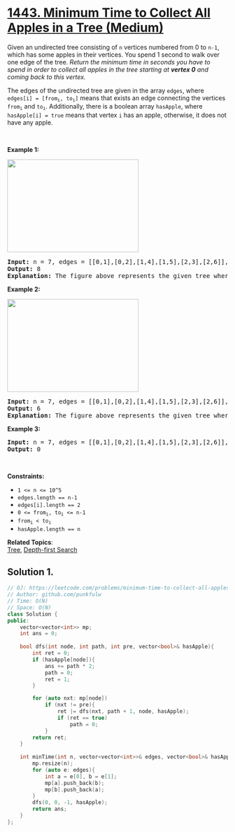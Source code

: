 # [1443. Minimum Time to Collect All Apples in a Tree (Medium)](https://leetcode.com/problems/minimum-time-to-collect-all-apples-in-a-tree/)

<p>Given an undirected tree consisting of <code>n</code> vertices numbered from 0 to <code>n-1</code>, which has some apples in their&nbsp;vertices. You spend 1 second to walk over one&nbsp;edge of the tree.&nbsp;<em>Return the minimum time in seconds&nbsp;you have to spend&nbsp;in order to collect all apples in the tree starting at <strong>vertex 0</strong> and coming back to this vertex.</em></p>

<p>The edges of the undirected tree are given in the array <code>edges</code>, where <code>edges[i] = [from<sub>i</sub>, to<sub>i</sub>]</code> means that exists an edge connecting the vertices <code>from<sub>i</sub></code> and <code>to<sub>i</sub></code>. Additionally, there is&nbsp;a boolean array <code>hasApple</code>, where <code>hasApple[i] = true</code>&nbsp;means that&nbsp;vertex <code>i</code> has an apple, otherwise, it does not have any apple.</p>

<p>&nbsp;</p>
<p><strong>Example 1:</strong></p>

<p><strong><img alt="" src="https://assets.leetcode.com/uploads/2020/04/23/min_time_collect_apple_1.png" style="width: 300px; height: 212px;"></strong></p>

<pre><strong>Input:</strong> n = 7, edges = [[0,1],[0,2],[1,4],[1,5],[2,3],[2,6]], hasApple = [false,false,true,false,true,true,false]
<strong>Output:</strong> 8 
<strong>Explanation:</strong> The figure above represents the given tree where red vertices have an apple. One optimal path to collect all apples is shown by the green arrows.  
</pre>

<p><strong>Example 2:</strong></p>

<p><strong><img alt="" src="https://assets.leetcode.com/uploads/2020/04/23/min_time_collect_apple_2.png" style="width: 300px; height: 212px;"></strong></p>

<pre><strong>Input:</strong> n = 7, edges = [[0,1],[0,2],[1,4],[1,5],[2,3],[2,6]], hasApple = [false,false,true,false,false,true,false]
<strong>Output:</strong> 6
<strong>Explanation:</strong> The figure above represents the given tree where red vertices have an apple. One optimal path to collect all apples is shown by the green arrows.  
</pre>

<p><strong>Example 3:</strong></p>

<pre><strong>Input:</strong> n = 7, edges = [[0,1],[0,2],[1,4],[1,5],[2,3],[2,6]], hasApple = [false,false,false,false,false,false,false]
<strong>Output:</strong> 0
</pre>

<p>&nbsp;</p>
<p><strong>Constraints:</strong></p>

<ul>
	<li><code>1 &lt;= n &lt;= 10^5</code></li>
	<li><code>edges.length == n-1</code></li>
	<li><code>edges[i].length == 2</code></li>
	<li><code>0 &lt;= from<sub>i</sub>, to<sub>i</sub> &lt;= n-1</code></li>
	<li><code>from<sub>i</sub>&nbsp;&lt; to<sub>i</sub></code></li>
	<li><code>hasApple.length == n</code></li>
</ul>


**Related Topics**:  
[Tree](https://leetcode.com/tag/tree/), [Depth-first Search](https://leetcode.com/tag/depth-first-search/)

## Solution 1. 

```cpp
// OJ: https://leetcode.com/problems/minimum-time-to-collect-all-apples-in-a-tree/
// Author: github.com/punkfulw
// Time: O(N)
// Space: O(N)
class Solution {
public:
    vector<vector<int>> mp;
    int ans = 0;
    
    bool dfs(int node, int path, int pre, vector<bool>& hasApple){
        int ret = 0;
        if (hasApple[node]){
            ans += path * 2;
            path = 0;
            ret = 1;
        }

        for (auto nxt: mp[node])
            if (nxt != pre){
                ret |= dfs(nxt, path + 1, node, hasApple);
                if (ret == true) 
                    path = 0;
            }
        return ret;
    }
    
    int minTime(int n, vector<vector<int>>& edges, vector<bool>& hasApple) {
        mp.resize(n);
        for (auto e: edges){
            int a = e[0], b = e[1];
            mp[a].push_back(b);
            mp[b].push_back(a);
        }
        dfs(0, 0, -1, hasApple);
        return ans;
    }
};
```
